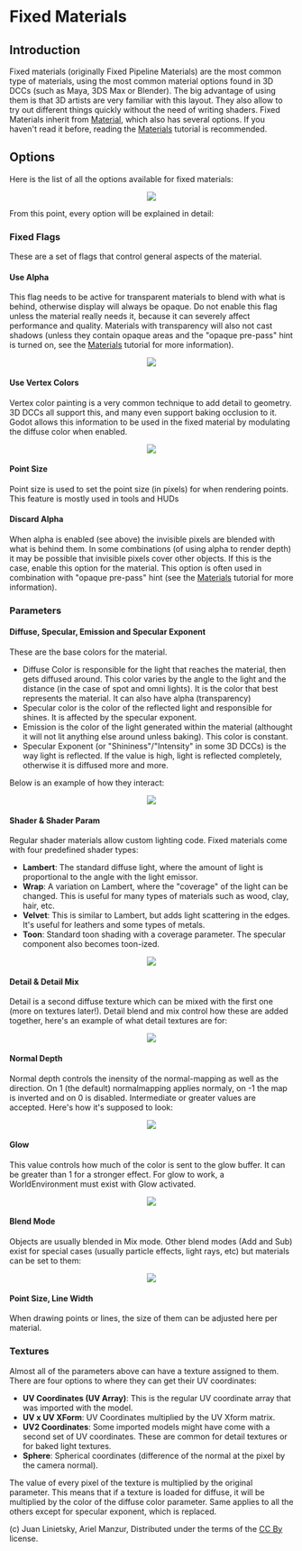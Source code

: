 # Fixed Materials

## Introduction

Fixed materials (originally Fixed Pipeline Materials) are the most common type of materials, using the most common material options found in 3D DCCs (such as Maya, 3DS Max or Blender). The big advantage of using them is that 3D artists are very familiar with this layout. They also allow to try out different things quickly without the need of writing shaders. Fixed Materials inherit from [Material](class_material), which also has several options. If you haven't read it before, reading the [Materials](tutorial_materials) tutorial is recommended.

## Options

Here is the list of all the options available for fixed materials:

<p align="center"><img src="images/fixed_materials.png"></p>

From this point, every option will be explained in detail:

### Fixed Flags

These are a set of flags that control general aspects of the material.

#### Use Alpha

This flag needs to be active for transparent materials to blend with what is behind, otherwise display will always be opaque. Do not enable this flag unless the material really needs it, because it can severely affect performance and quality. Materials with transparency will also not cast shadows (unless they contain opaque areas and the "opaque pre-pass" hint is turned on, see the [Materials](tutorial_materials) tutorial for more information).

<p align="center"><img src="images/fixed_material_alpha.png"></p>

#### Use Vertex Colors

Vertex color painting is a very common technique to add detail to geometry. 3D DCCs all support this, and many even support baking occlusion to it. Godot allows this information to be used in the fixed material by modulating the diffuse color when enabled.

<p align="center"><img src="images/fixed_material_vcols.png"></p>

#### Point Size

Point size is used to set the point size (in pixels) for when rendering points. This feature is mostly used in tools and HUDs

#### Discard Alpha

When alpha is enabled (see above) the invisible pixels are blended with what is behind them. In some combinations (of using alpha to render depth) it may be possible that invisible pixels cover other objects. 
If this is the case, enable this option for the material. This option is often used in combination with "opaque pre-pass" hint (see the [Materials](tutorial_materials) tutorial for more information).

### Parameters

#### Diffuse, Specular, Emission and Specular Exponent

These are the base colors for the material. 

* Diffuse Color is responsible for the light that reaches the material, then gets diffused around. This color varies by the angle to the light and the distance (in the case of spot and omni lights). It is the color that best represents the material. It can also have alpha (transparency)
* Specular color is the color of the reflected light and responsible for shines. It is affected by the specular exponent.
* Emission is the color of the light generated within the material (althought it will not lit anything else around unless baking). This color is constant.
* Specular Exponent (or "Shininess"/"Intensity" in some 3D DCCs) is the way light is reflected. If the value is high, light is reflected completely, otherwise it is diffused more and more.

Below is an example of how they interact:

<p align="center"><img src="images/fixed_material_colors.png"></p>

#### Shader & Shader Param

Regular shader materials allow custom lighting code. Fixed materials come with four predefined shader types:

*  **Lambert**: The standard diffuse light, where the amount of light is proportional to the angle with the light emissor.
*  **Wrap**: A variation on Lambert, where the "coverage" of the light can be changed. This is useful for many types of materials such as wood, clay, hair, etc.
*  **Velvet**: This is similar to Lambert, but adds light scattering in the edges. It's useful for leathers and some types of metals.
* **Toon**: Standard toon shading with a coverage parameter. The specular component also becomes toon-ized.

<p align="center"><img src="images/fixed_material_shader.png"></p>

#### Detail & Detail Mix

Detail is a second diffuse texture which can be mixed with the first one (more on textures later!). Detail blend and mix control how these are added together, here's an example of what detail textures are for:

<p align="center"><img src="images/fixed_material_detail.png"></p>

#### Normal Depth

Normal depth controls the inensity of the normal-mapping as well as the direction. On 1 (the default) normalmapping applies normaly, on -1 the map is inverted and on 0 is disabled. Intermediate or greater values are accepted. Here's how it's supposed to look:

<p align="center"><img src="images/fixed_material_normal_depth.png"></p>

#### Glow

This value controls how much of the color is sent to the glow buffer. It can be greater than 1 for a stronger effect. For glow to work, a WorldEnvironment must exist with Glow activated.

<p align="center"><img src="images/fixed_material_glow.png"></p>

#### Blend Mode

Objects are usually blended in Mix mode. Other blend modes (Add and Sub) exist for special cases (usually particle effects, light rays, etc) but materials can be set to them:

<p align="center"><img src="images/fixed_material_blend.png"></p>

#### Point Size, Line Width

When drawing points or lines, the size of them can be adjusted here per material.

### Textures

Almost all of the parameters above can have a texture assigned to them. There are four options to where they can get their UV coordinates:

* **UV Coordinates (UV Array)**: This is the regular UV coordinate array that was imported with the model.
* **UV x UV XForm**: UV Coordinates multiplied by the UV Xform matrix.
* **UV2 Coordinates**: Some imported models might have come with a second set of UV coordinates. These are common for detail textures or for baked light textures.
* **Sphere**: Spherical coordinates (difference of the normal at the pixel by the camera normal).

The value of every pixel of the texture is multiplied by the original parameter. This means that if a texture is loaded for diffuse, it will be multiplied by the color of the diffuse color parameter. Same applies to all the others except for specular exponent, which is replaced.


(c) Juan Linietsky, Ariel Manzur, Distributed under the terms of the [CC By](https://creativecommons.org/licenses/by/3.0/legalcode) license.
